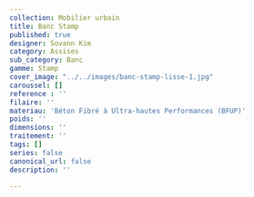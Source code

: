 ```yaml
---
collection: Mobilier urbain
title: Banc Stamp
published: true
designer: Sovann Kim
category: Assises
sub_category: Banc
gamme: Stamp
cover_image: "../../images/banc-stamp-lisse-1.jpg"
caroussel: []
reference : ''
filaire: ''
materiau: 'Béton Fibré à Ultra-hautes Performances (BFUP)'
poids: ''
dimensions: ''
traitement: ''
tags: []
series: false
canonical_url: false
description: ''

---
```

